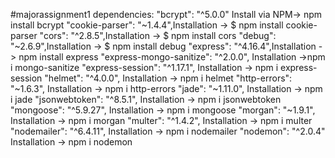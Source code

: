 #majorassignment1
dependencies: "bcrypt": "^5.0.0" Install via NPM-> npm install bcrypt "cookie-parser": "~1.4.4",Installation -> $ npm install cookie-parser "cors": "^2.8.5",Installation -> $ npm install cors "debug": "~2.6.9",Installation -> $ npm install debug "express": "^4.16.4",Installation -> npm install express "express-mongo-sanitize": "^2.0.0", Installation ->npm i mongo-sanitize
"express-session": "^1.17.1", Installation -> npm i express-session "helmet": "^4.0.0", Installation -> npm i helmet "http-errors": "~1.6.3", Installation -> npm i http-errors "jade": "~1.11.0", Installation -> npm i jade "jsonwebtoken": "^8.5.1", Installation -> npm i jsonwebtoken "mongoose": "^5.9.27", Installation -> npm i mongoose "morgan": "~1.9.1", Installation -> npm i morgan "multer": "^1.4.2", Installation -> npm i multer "nodemailer": "^6.4.11", Installation -> npm i nodemailer "nodemon": "^2.0.4" Installation -> npm i nodemon
